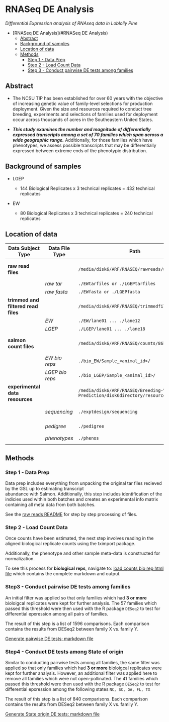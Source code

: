 # RNASeq DE Analysis

*Differential Expression analysis of RNAseq data in Loblolly Pine*

- [RNASeq DE Analysis](#RNASeq DE Analysis)
  * [Abstract](#abstract)
  * [Background of samples](#background-of-samples)
  * [Location of data](#location-of-data)
  * [Methods](#methods)
    + [Step 1 - Data Prep](#step-1---data-prep)
    + [Step 2 - Load Count Data](#step-2---load-count-data)
    + [Step 3 - Conduct pairwise DE tests among families](#step-3---conduct-pairwise-de-tests-among-families)

## Abstract

* The NCSU TIP has been established for over 60 years with the objective of increasing genetic value of family-level selections for production deployment. Given the size and resources required to conduct tree breeding, experiments and selections of families used for deployment occur across thousands of acres in the Southeastern United States. 

* ***This study examines the number and magnitude of differentially expressed transcripts among a set of 70 families which span across a wide geographic range.***  Additionally, for those families which have phenotypes, we assess possible transcripts that may be differentially expressed between extreme ends of the phenotypic distribution.

## Background of samples

* LGEP
   
   - 144 Biological Replicates x 3 technical replicates = 432 technical replicates

* EW

   - 80 Biological Replicates x 3 technical replicates = 240 technical replicates

## Location of data

Data Subject Type | Data File Type | Path | Notes
--- | --- | --- | ---
**raw read files**  | | `/media/disk6/ARF/RNASEQ/rawreads/86kSalmon` | Raw files returned from GSL
| | *raw tar* | `./EWtarfiles or ./LGEPtarfiles`
| | *raw fasta* | `./EWfasta or ./LGEPfasta` 
**trimmed and filtered read files** | |`/media/disk6/ARF/RNASEQ/trimmedfiltreads/86k` | Files post trim & adapater removal
|  |*EW* | `./EW/lane01 ... ./lane12` | 
|  |*LGEP* | `./LGEP/lane01 ... ./lane18` | 
**salmon count files** | |`/media/disk6/ARF/RNASEQ/counts/86kSalmon` | Direcotries containing quant.sf files
|  |*EW bio reps* | `./bio_EW/Sample_<animal_id>/` | 
|  |*LGEP bio reps* | `./bio_LGEP/Sample_<animal_id>/` | 
**experimental data resources**  | | `/media/disk6/ARF/RNASEQ/Breeding-Value-Prediction/disk6directory/resources` | Experiment information
|  |*sequencing* | `./exptdesign/sequencing` | `./EWtarfiles or ./LGEPtarfiles`
|  |*pedigree* | `./pedigree` | `./EWfasta or ./LGEPfasta`
|  |*phenotypes* | `./phenos` | `./EWfasta or ./LGEPfasta`


## Methods

### Step 1 - Data Prep

   Data prep includes everything from unpacking the original tar files recieved by the GSL up to estimating transcript               
      abundance with Salmon. Additionally, this step includes identification of the indicies used within both batches and creates an experimental info matrix containing all meta data from both batches.
      
   See the [raw reads README](https://github.com/arfesta/Breeding-Value-Prediction/blob/master/disk6directory/rawreads/README.md) for step by step processing of files.  

### Step 2 - Load Count Data
      
   Once counts have been estimated, the next step involves reading in the aligned biological replicate counts using the tximport package.
      
   Additionally, the phenotype and other sample meta-data is constructed for normalization.
   
   To see this process for **biological reps**, navigate to: [load counts bio rep html file](http://htmlpreview.github.com/?https://github.com/arfesta/Breeding-Value-Prediction/blob/master/disk6directory/analyses/step2.loadcounts/load.counts.html) which contains the complete markdown and output.


### Step3 - Conduct pairwise DE tests among families

  An initial filter was applied so that only families which had **3 or more** bioloigcal replicates were kept for further analysis.  The 57 families which passed this threshold were then used with the R package `DESeq2` to test for differential epxression among all pairs of families.
  
 The result of this step is a list of 1596 comparisons.  Each comparison contains the results from DESeq2 between family X vs. family Y.
 
 [Generate pairwise DE tests: markdown file](https://github.com/arfesta/RNAseq-DE-analysis/blob/master/DESEQ2_bio.0.Rmd)
 
 
### Step4 - Conduct DE tests among State of origin

  Similar to conducting pairwise tests among all families, the same filter was applied so that only families which had **3 or more** bioloigcal replicates were kept for further analysis. However, an additional filter was applied here to remove all families which were not open-pollinated. The 41 families which passed this threshold were then used with the R package `DESeq2` to test for differential epxression among the following states `NC, SC, GA, FL, TX`
  
 The result of this step is a list of 840 comparisons.  Each comparison contains the results from DESeq2 between family X vs. family Y.
 
 [Generate State origin DE tests: markdown file](https://github.com/arfesta/RNAseq-DE-analysis/blob/master/DESEQ2_bio.0_states.Rmd)
